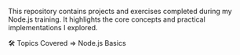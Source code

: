 This repository contains projects and exercises completed during my Node.js training. It highlights the core concepts and practical implementations I explored.

🛠️ Topics Covered
      => Node.js Basics
